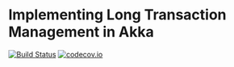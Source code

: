 # Implementing Long Transaction Management in Akka

[![Build Status](https://travis-ci.org/dragisak/akka-saga.svg)](https://travis-ci.org/dragisak/akka-saga) [![codecov.io](https://codecov.io/github/dragisak/akka-saga/coverage.svg?branch=master)](https://codecov.io/github/dragisak/akka-saga?branch=master)
